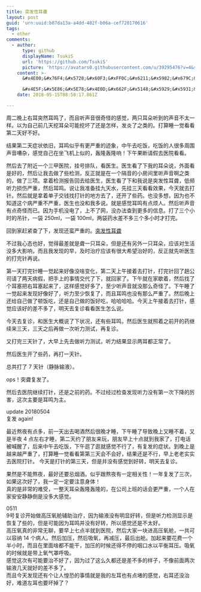 ```yaml
---
title: 突发性耳聋
layout: post
guid: 'urn:uuid:b87da13a-a4dd-402f-b06a-cef720170616'
tags:
  - other
comments:
  - author:
      type: github
      displayName: TsukiS
      url: 'https://github.com/TsukiS'
      picture: 'https://avatars0.githubusercontent.com/u/39295476?v=4&s=73'
    content: >-
      &#x4E00;&#x76F4;&#x5728;&#x60F3;&#xFF0C;&#x6211;&#x5982;&#x679C;&#x6234;&#x8033;&#x673A;&#x771F;&#x7684;&#x5931;&#x806A;&#x4E86;&#xFF0C;&#x4E16;&#x754C;&#x5C31;&#x5B89;&#x9759;&#x4E86;&#x3002;

      &#x4E5F;&#x5E86;&#x5E78;&#x4E0D;&#x662F;&#x5148;&#x5929;&#x5931;&#x806A;&#xFF0C;&#x8BA9;&#x6211;&#x8FD8;&#x80FD;&#x5B66;&#x4F1A;&#x8BF4;&#x8BDD;&#x6709;&#x81EA;&#x5DF1;&#x7684;&#x58F0;&#x97F3;&#x3002;
    date: 2018-05-15T08:58:17.861Z

---
```


周二晚上右耳突然耳鸣了，而且听声音很奇怪的感觉，两只耳朵听到的声音不太一样。以为自己前几天挖耳朵可能挖坏了还是怎样，发炎了之类的。打算睡一觉看看第二天好不好。

结果第二天症状依旧，耳鸣似乎有更严重的迹象，中午去吃饭，吃饭的人很多周围声音嘈杂，感觉自己在坐飞机上似的，轰隆轰隆响！下午果断请假去医院看看。

然后去了附近一个三甲医院，挂号排队，看医生。医生看了下我的耳朵说，外面看是好的，然后让我去做了些检测，反正就是在一个隔音的小房间里听声音啊之类的，做了三项。拿着检测报告回去给医生，医生看了下和我说是突发性耳聋，低频听力损伤严重，然后耳鸣。说让我准备挂九天水，先挂三天看看效果，今天就去打针。然后就是拿着单子交钱找打针的地方去了，还开了些药。也没多想，因为也不知道这个病严重不严重，医生也没和我多说。就是感觉耳鸣有点烦人。然后听声音有点奇怪而已。因为手机没电了，上不了网，没办法查到更多的信息。打了三个小时的吊针，一袋 250ml，一袋 100ml，两袋药水差不多三个多小时才打完。

回到家赶紧查了下，发现还蛮严重的。[突发性耳聋](http://dxy.com/column/7675)

不过我心态也好，觉得最差就是聋一只耳朵，但是还有另外一只耳朵，应该对生活没多大影响，而且我发现的早，及时治疗应该有很大希望治好的，反正就先听医生的打完针再说。

第一天打完针睡一觉起来好像没啥变化，第二天上午接着去打针，打完针回了趟公司请了两天病假，把手上的事情交代了下，就回家了。下午就在家歇着，然后找了个耳塞把右耳塞起来了，这样感觉好多了，至少听声音就没那么奇怪了。下午睡了一觉起来发现好像好了，听力至少恢复了，而且耳鸣也没有那么严重了。然后晚上还给自己做了顿饭吃，还是自己做的饭好吃，哈哈哈哈。今天上午接着去打针，感觉应该好的差不多了，明天去复诊看看医生怎么说。

今天去复诊，和医生大概说了下状况，还有些耳鸣，然后医生就照着之前开的药继续来三天，三天之后再做一次听力测试，再复诊。

又打完三天针了，大早上先去做听力测试，听力结果显示两耳都正常了。

然后医生开了些药，再打一天针。

总共打了 7 天针（静脉输液）。

ops！突聋复发了。

然后去医院继续打针，还是之前的药。不过经过检查发现听力没有第一次下降的厉害，这次主要是耳鸣为主。


update 20180504   
复发 again!

最近熬夜有点多，前一天出去喝酒然后很晚才睡，下午睡了导致晚上又睡不着，又是半夜 4 点左右才睡，第二天约了朋友来玩，朋友早上十点就到我家了，打电话被喊醒了，后来中午去吃饭，下午逛了逛就感觉不行了，有复发的症状。到晚上是越来越严重了，打算睡一觉看看第第三天会不会好，结果还是不行，早上老老实实去医院打针。
今天是打针的第三天，但是并没有感觉到好转，明天去复诊。

果然是不能熬夜，最好还要忌烟酒。似乎跟熬夜有一定相关性！一年复发了三次，如果这次好了，我一定一定要注意身体！  
真的是非常的难受，一整天耳朵轰隆轰隆的，在公司上班的话会更严重，一个人在家安安静静倒是没多大感觉。

0511  
9号复诊开始做高压氧舱辅助治疗，因为输液没有明显好转，但是听力检测显示是恢复了些的，但是可能因为耳鸣并没有好转，所以感觉还是不太好。  
高压氧真的非常无聊，要早上七点半就到医院，然后大家一块进高压氧舱，一共可以容纳 14 个病人。然后加压，然后吸氧，再减压，最后出舱。加起来要花费一个半小时，而且在里面啥都不能干，加压的时候还得不停的咽口水以平衡耳压。吸氧的时候就是带上氧气罩呼吸。  
感觉这次有可能要治不好了，因为过了这么久都还是差不多的样子，不像前面两次输液几天就好的差不多了。  
而且今天发现还有个让人惶恐的事情就是我的左耳也有点堵的感觉，右耳还没治好，难道左耳也要坏掉了？
